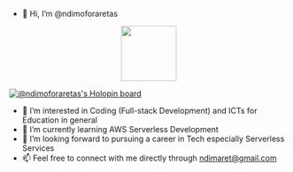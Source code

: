 - 👋 Hi, I’m @ndimoforaretas

<div id="header" align="center">
  <img src="https://media.giphy.com/media/ZeFG00TVXs54Pw4c8e/giphy.gif" width="100"/>
</div>

[![@ndimoforaretas's Holopin board](https://holopin.me/ndimoforaretas)](https://holopin.io/@ndimoforaretas)

- 👀 I’m interested in Coding (Full-stack Development) and ICTs for Education in general
- 🌱 I’m currently learning AWS Serverless Development
- 💞️ I’m looking forward to pursuing a career in Tech especially Serverless Services
- 📫 Feel free to connect with me directly through ndimaret@gmail.com

<!---
ndimoforaretas/ndimoforaretas is a ✨ special ✨ repository because its `README.md` (this file) appears on your GitHub profile.
You can click the Preview link to take a look at your changes.
--->
